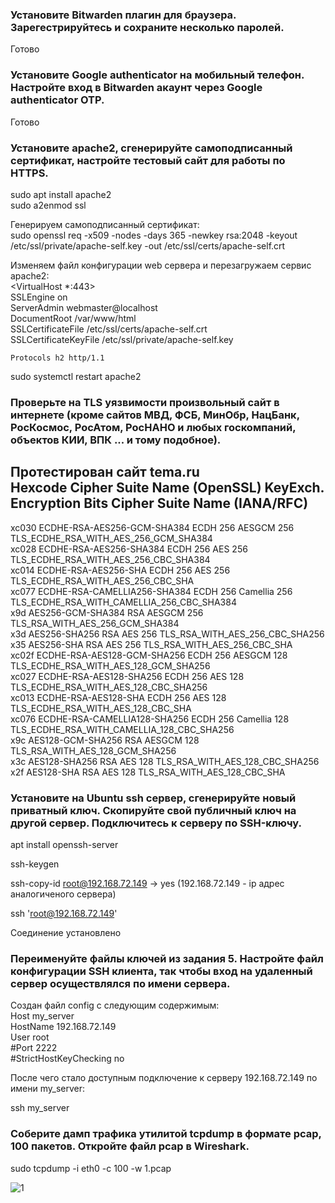 ### Установите Bitwarden плагин для браузера. Зарегестрируйтесь и сохраните несколько паролей.  
Готово  

### Установите Google authenticator на мобильный телефон. Настройте вход в Bitwarden акаунт через Google authenticator OTP.  
Готово  

### Установите apache2, сгенерируйте самоподписанный сертификат, настройте тестовый сайт для работы по HTTPS.  

sudo apt install apache2  
sudo a2enmod ssl  

Генерируем самоподписанный сертификат:  
sudo openssl req -x509 -nodes -days 365 -newkey rsa:2048 -keyout /etc/ssl/private/apache-self.key -out /etc/ssl/certs/apache-self.crt  

Изменяем файл конфигурации web сервера и перезагружаем сервис apache2:  
<VirtualHost *:443>  
    SSLEngine on  
        ServerAdmin webmaster@localhost  
        DocumentRoot /var/www/html  
    SSLCertificateFile      /etc/ssl/certs/apache-self.crt  
    SSLCertificateKeyFile   /etc/ssl/private/apache-self.key  

    Protocols h2 http/1.1  

</VirtualHost>  

sudo systemctl restart apache2



### Проверьте на TLS уязвимости произвольный сайт в интернете (кроме сайтов МВД, ФСБ, МинОбр, НацБанк, РосКосмос, РосАтом, РосНАНО и любых госкомпаний, объектов КИИ, ВПК ... и тому подобное).   

Протестирован сайт tema.ru  
Hexcode  Cipher Suite Name (OpenSSL)       KeyExch.   Encryption  Bits     Cipher Suite Name (IANA/RFC)  
-----------------------------------------------------------------------------------------------------------------------------  
 xc030   ECDHE-RSA-AES256-GCM-SHA384       ECDH 256   AESGCM      256      TLS_ECDHE_RSA_WITH_AES_256_GCM_SHA384  
 xc028   ECDHE-RSA-AES256-SHA384           ECDH 256   AES         256      TLS_ECDHE_RSA_WITH_AES_256_CBC_SHA384  
 xc014   ECDHE-RSA-AES256-SHA              ECDH 256   AES         256      TLS_ECDHE_RSA_WITH_AES_256_CBC_SHA  
 xc077   ECDHE-RSA-CAMELLIA256-SHA384      ECDH 256   Camellia    256      TLS_ECDHE_RSA_WITH_CAMELLIA_256_CBC_SHA384  
 x9d     AES256-GCM-SHA384                 RSA        AESGCM      256      TLS_RSA_WITH_AES_256_GCM_SHA384  
 x3d     AES256-SHA256                     RSA        AES         256      TLS_RSA_WITH_AES_256_CBC_SHA256  
 x35     AES256-SHA                        RSA        AES         256      TLS_RSA_WITH_AES_256_CBC_SHA  
 xc02f   ECDHE-RSA-AES128-GCM-SHA256       ECDH 256   AESGCM      128      TLS_ECDHE_RSA_WITH_AES_128_GCM_SHA256  
 xc027   ECDHE-RSA-AES128-SHA256           ECDH 256   AES         128      TLS_ECDHE_RSA_WITH_AES_128_CBC_SHA256  
 xc013   ECDHE-RSA-AES128-SHA              ECDH 256   AES         128      TLS_ECDHE_RSA_WITH_AES_128_CBC_SHA  
 xc076   ECDHE-RSA-CAMELLIA128-SHA256      ECDH 256   Camellia    128      TLS_ECDHE_RSA_WITH_CAMELLIA_128_CBC_SHA256  
 x9c     AES128-GCM-SHA256                 RSA        AESGCM      128      TLS_RSA_WITH_AES_128_GCM_SHA256  
 x3c     AES128-SHA256                     RSA        AES         128      TLS_RSA_WITH_AES_128_CBC_SHA256  
 x2f     AES128-SHA                        RSA        AES         128      TLS_RSA_WITH_AES_128_CBC_SHA  


### Установите на Ubuntu ssh сервер, сгенерируйте новый приватный ключ. Скопируйте свой публичный ключ на другой сервер. Подключитесь к серверу по SSH-ключу.  

apt install openssh-server  

ssh-keygen  

ssh-copy-id root@192.168.72.149 -> yes  (192.168.72.149 - ip адрес аналогиченого сервера)  

ssh 'root@192.168.72.149'  

Соединение установлено

### Переименуйте файлы ключей из задания 5. Настройте файл конфигурации SSH клиента, так чтобы вход на удаленный сервер осуществлялся по имени сервера.  

Создан файл config с следующим содержимым:  
Host my_server  
        HostName 192.168.72.149  
        User root  
        #Port 2222  
        #StrictHostKeyChecking no  
        
 После чего стало доступным подключение к серверу 192.168.72.149 по имени my_server:  
 
 ssh my_server



### Соберите дамп трафика утилитой tcpdump в формате pcap, 100 пакетов. Откройте файл pcap в Wireshark.  

 sudo tcpdump -i eth0 -c 100 -w 1.pcap  
 
 
 ![1](https://user-images.githubusercontent.com/33546071/149958719-2ed11f62-71c6-43b8-b6d2-04acf4933be0.jpg)

